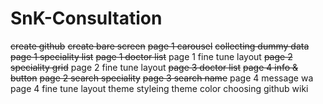 # SnK-Consultation
~~create github~~
~~create bare screen~~
~~page 1 carousel~~
~~collecting dummy data~~
~~page 1 speciality list~~
~~page 1 doctor list~~
page 1 fine tune layout
~~page 2 speciality grid~~
page 2 fine tune layout
~~page 3 doctor list~~
~~page 4 info & button~~
~~page 2 search speciality~~
~~page 3 search name~~
page 4 message wa
page 4 fine tune layout
theme styleing
theme color choosing
github wiki 